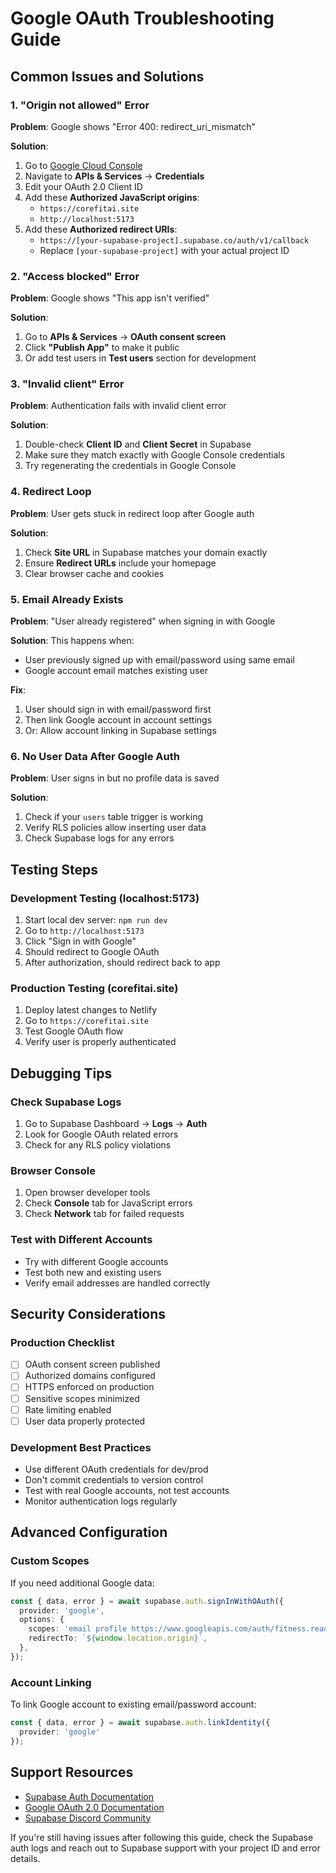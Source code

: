 # Google OAuth Troubleshooting Guide

## Common Issues and Solutions

### 1. "Origin not allowed" Error
**Problem**: Google shows "Error 400: redirect_uri_mismatch"

**Solution**:
1. Go to [Google Cloud Console](https://console.cloud.google.com/)
2. Navigate to **APIs & Services** → **Credentials**
3. Edit your OAuth 2.0 Client ID
4. Add these **Authorized JavaScript origins**:
   - `https://corefitai.site`
   - `http://localhost:5173`
5. Add these **Authorized redirect URIs**:
   - `https://[your-supabase-project].supabase.co/auth/v1/callback`
   - Replace `[your-supabase-project]` with your actual project ID

### 2. "Access blocked" Error
**Problem**: Google shows "This app isn't verified"

**Solution**:
1. Go to **APIs & Services** → **OAuth consent screen**
2. Click **"Publish App"** to make it public
3. Or add test users in **Test users** section for development

### 3. "Invalid client" Error
**Problem**: Authentication fails with invalid client error

**Solution**:
1. Double-check **Client ID** and **Client Secret** in Supabase
2. Make sure they match exactly with Google Console credentials
3. Try regenerating the credentials in Google Console

### 4. Redirect Loop
**Problem**: User gets stuck in redirect loop after Google auth

**Solution**:
1. Check **Site URL** in Supabase matches your domain exactly
2. Ensure **Redirect URLs** include your homepage
3. Clear browser cache and cookies

### 5. Email Already Exists
**Problem**: "User already registered" when signing in with Google

**Solution**:
This happens when:
- User previously signed up with email/password using same email
- Google account email matches existing user

**Fix**: 
1. User should sign in with email/password first
2. Then link Google account in account settings
3. Or: Allow account linking in Supabase settings

### 6. No User Data After Google Auth
**Problem**: User signs in but no profile data is saved

**Solution**:
1. Check if your `users` table trigger is working
2. Verify RLS policies allow inserting user data
3. Check Supabase logs for any errors

## Testing Steps

### Development Testing (localhost:5173)
1. Start local dev server: `npm run dev`
2. Go to `http://localhost:5173`
3. Click "Sign in with Google"
4. Should redirect to Google OAuth
5. After authorization, should redirect back to app

### Production Testing (corefitai.site)
1. Deploy latest changes to Netlify
2. Go to `https://corefitai.site`
3. Test Google OAuth flow
4. Verify user is properly authenticated

## Debugging Tips

### Check Supabase Logs
1. Go to Supabase Dashboard → **Logs** → **Auth**
2. Look for Google OAuth related errors
3. Check for any RLS policy violations

### Browser Console
1. Open browser developer tools
2. Check **Console** tab for JavaScript errors
3. Check **Network** tab for failed requests

### Test with Different Accounts
- Try with different Google accounts
- Test both new and existing users
- Verify email addresses are handled correctly

## Security Considerations

### Production Checklist
- [ ] OAuth consent screen published
- [ ] Authorized domains configured
- [ ] HTTPS enforced on production
- [ ] Sensitive scopes minimized
- [ ] Rate limiting enabled
- [ ] User data properly protected

### Development Best Practices
- Use different OAuth credentials for dev/prod
- Don't commit credentials to version control
- Test with real Google accounts, not test accounts
- Monitor authentication logs regularly

## Advanced Configuration

### Custom Scopes
If you need additional Google data:
```typescript
const { data, error } = await supabase.auth.signInWithOAuth({
  provider: 'google',
  options: {
    scopes: 'email profile https://www.googleapis.com/auth/fitness.read',
    redirectTo: `${window.location.origin}`,
  },
});
```

### Account Linking
To link Google account to existing email/password account:
```typescript
const { data, error } = await supabase.auth.linkIdentity({
  provider: 'google'
});
```

## Support Resources

- [Supabase Auth Documentation](https://supabase.com/docs/guides/auth)
- [Google OAuth 2.0 Documentation](https://developers.google.com/identity/protocols/oauth2)
- [Supabase Discord Community](https://discord.supabase.com/)

If you're still having issues after following this guide, check the Supabase auth logs and reach out to Supabase support with your project ID and error details.